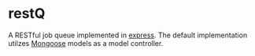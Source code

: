 restQ
==========

A RESTful job queue implemented in [express](http://expressjs.com). The default implementation
utilzes [Mongoose](http://mongoosejs.com) models as a model controller.
